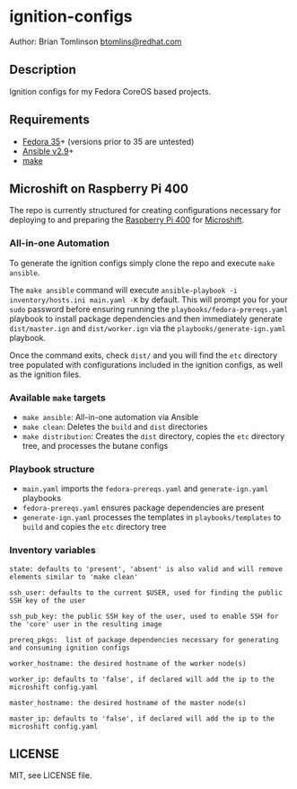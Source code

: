 # ignition-configs

Author: Brian Tomlinson <btomlins@redhat.com>


## Description

Ignition configs for my Fedora CoreOS based projects.


## Requirements
- [Fedora 35](https://getfedora.org/)+ (versions prior to 35 are untested)
- [Ansible v2.9](https://www.ansible.com/)+
- [make](https://www.gnu.org/software/make/manual/make.html)


## Microshift on Raspberry Pi 400

The repo is currently structured for creating configurations necessary for deploying to and preparing the
[Raspberry Pi 400](https://www.raspberrypi.com/products/raspberry-pi-400/) for [Microshift](https://microshift.io).


### All-in-one Automation

To generate the ignition configs simply clone the repo and execute `make ansible`.

The `make ansible` command will execute `ansible-playbook -i inventory/hosts.ini main.yaml -K` by default. This will
prompt you for your `sudo` password before ensuring running the `playbooks/fedora-prereqs.yaml` playbook to install
package dependencies and then immediately generate `dist/master.ign` and `dist/worker.ign` via the
`playbooks/generate-ign.yaml` playbook.

Once the command exits, check `dist/` and you will find the `etc` directory tree populated with configurations included
in the ignition configs, as well as the ignition files.


### Available `make` targets

- `make ansible`: All-in-one automation via Ansible
- `make clean`: Deletes the `build` and `dist` directories
- `make distribution`: Creates the `dist` directory, copies the `etc` directory tree, and processes the butane configs


### Playbook structure

- `main.yaml` imports the `fedora-prereqs.yaml` and `generate-ign.yaml` playbooks
- `fedora-prereqs.yaml` ensures package dependencies are present
- `generate-ign.yaml` processes the templates in `playbooks/templates` to `build` and copies the `etc` directory tree


### Inventory variables

```
state: defaults to 'present', 'absent' is also valid and will remove elements similar to 'make clean'

ssh_user: defaults to the current $USER, used for finding the public SSH key of the user

ssh_pub_key: the public SSH key of the user, used to enable SSH for the 'core' user in the resulting image

prereq_pkgs:  list of package dependencies necessary for generating and consuming ignition configs

worker_hostname: the desired hostname of the worker node(s)

worker_ip: defaults to 'false', if declared will add the ip to the microshift config.yaml

master_hostname: the desired hostname of the master node(s)

master_ip: defaults to 'false', if declared will add the ip to the microshift config.yaml
```


## LICENSE

MIT, see LICENSE file.
